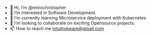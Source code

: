- 👋 Hi, I’m @miirochristopher
- 👀 I’m interested in Software Development. 
- 🌱 I’m currently learning Microservice deployment with Kubernetes
- 💞️ I’m looking to collaborate on exciting Opensource projects. 
- 📫 How to reach me intuitiveware@gmail.com

<!---
miirochristopher/miirochristopher is a ✨ special ✨ repository because its `README.md` (this file) appears on your GitHub profile.
You can click the Preview link to take a look at your changes.
--->

